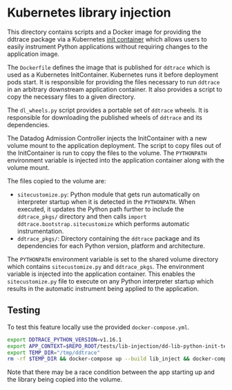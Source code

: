 # Kubernetes library injection

This directory contains scripts and a Docker image for providing the ddtrace
package via a Kubernetes [init
container](https://kubernetes.io/docs/concepts/workloads/pods/init-containers/)
which allows users to easily instrument Python applications without requiring
changes to the application image.

The `Dockerfile` defines the image that is published for `ddtrace` which is used
as a Kubernetes InitContainer. Kubernetes runs it before deployment pods start.
It is responsible for providing the files necessary to run `ddtrace` in an
arbitrary downstream application container. It also provides a script to copy
the necessary files to a given directory.

The `dl_wheels.py` script provides a portable set of `ddtrace` wheels. It is
responsible for downloading the published wheels of `ddtrace` and its
dependencies.

The Datadog Admission Controller injects the InitContainer with a new volume
mount to the application deployment. The script to copy files out of the
InitContainer is run to copy the files to the volume. The `PYTHONPATH`
environment variable is injected into the application container along with the
volume mount.

The files copied to the volume are:

- `sitecustomize.py`: Python module that gets run automatically on interpreter startup when it is detected in the `PYTHONPATH`. When executed, it updates the Python path further to include the `ddtrace_pkgs/` directory and then calls `import ddtrace.bootstrap.sitecustomize` which performs automatic instrumentation.
- `ddtrace_pkgs/`: Directory containing the `ddtrace` package and its dependencies for each Python version, platform and architecture.


The `PYTHONPATH` environment variable is set to the shared volume directory
which contains `sitecustomize.py` and `ddtrace_pkgs`. The environment variable
is injected into the application container. This enables the
`sitecustomize.py` file to execute on any Python interpreter startup which
results in the automatic instrument being applied to the application.


## Testing

To test this feature locally use the provided `docker-compose.yml`.

```bash
export DDTRACE_PYTHON_VERSION=v1.16.1
export APP_CONTEXT=$REPO_ROOT/tests/lib-injection/dd-lib-python-init-test-django
export TEMP_DIR="/tmp/ddtrace"
rm -rf $TEMP_DIR && docker-compose up --build lib_inject && docker-compose --build up
```

Note that there may be a race condition between the app starting up and the library being copied into the volume.
